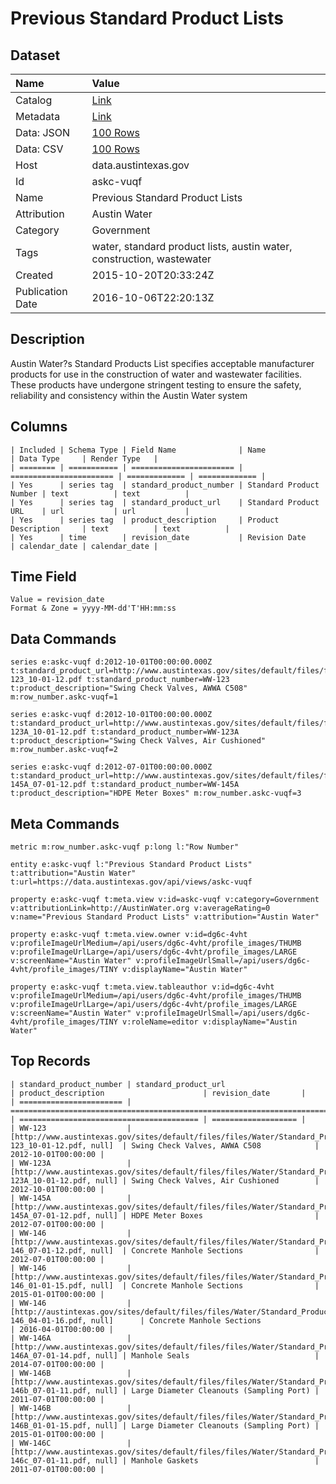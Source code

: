 # Previous Standard Product Lists

## Dataset

| Name | Value |
| :--- | :---- |
| Catalog | [Link](https://catalog.data.gov/dataset/previous-standard-product-lists) |
| Metadata | [Link](https://data.austintexas.gov/api/views/askc-vuqf) |
| Data: JSON | [100 Rows](https://data.austintexas.gov/api/views/askc-vuqf/rows.json?max_rows=100) |
| Data: CSV | [100 Rows](https://data.austintexas.gov/api/views/askc-vuqf/rows.csv?max_rows=100) |
| Host | data.austintexas.gov |
| Id | askc-vuqf |
| Name | Previous Standard Product Lists |
| Attribution | Austin Water |
| Category | Government |
| Tags | water, standard product lists, austin water, construction, wastewater |
| Created | 2015-10-20T20:33:24Z |
| Publication Date | 2016-10-06T22:20:13Z |

## Description

Austin Water?s Standard Products List specifies acceptable manufacturer products for use in the construction of water and wastewater facilities. These products have undergone stringent testing to ensure the safety, reliability and consistency within the Austin Water system

## Columns

```ls
| Included | Schema Type | Field Name              | Name                    | Data Type     | Render Type   |
| ======== | =========== | ======================= | ======================= | ============= | ============= |
| Yes      | series tag  | standard_product_number | Standard Product Number | text          | text          |
| Yes      | series tag  | standard_product_url    | Standard Product URL    | url           | url           |
| Yes      | series tag  | product_description     | Product Description     | text          | text          |
| Yes      | time        | revision_date           | Revision Date           | calendar_date | calendar_date |
```

## Time Field

```ls
Value = revision_date
Format & Zone = yyyy-MM-dd'T'HH:mm:ss
```

## Data Commands

```ls
series e:askc-vuqf d:2012-10-01T00:00:00.000Z t:standard_product_url=http://www.austintexas.gov/sites/default/files/files/Water/Standard_Products/ww-123_10-01-12.pdf t:standard_product_number=WW-123 t:product_description="Swing Check Valves, AWWA C508" m:row_number.askc-vuqf=1

series e:askc-vuqf d:2012-10-01T00:00:00.000Z t:standard_product_url=http://www.austintexas.gov/sites/default/files/files/Water/Standard_Products/ww-123A_10-01-12.pdf t:standard_product_number=WW-123A t:product_description="Swing Check Valves, Air Cushioned" m:row_number.askc-vuqf=2

series e:askc-vuqf d:2012-07-01T00:00:00.000Z t:standard_product_url=http://www.austintexas.gov/sites/default/files/files/Water/Standard_Products/ww-145A_07-01-12.pdf t:standard_product_number=WW-145A t:product_description="HDPE Meter Boxes" m:row_number.askc-vuqf=3
```

## Meta Commands

```ls
metric m:row_number.askc-vuqf p:long l:"Row Number"

entity e:askc-vuqf l:"Previous Standard Product Lists" t:attribution="Austin Water" t:url=https://data.austintexas.gov/api/views/askc-vuqf

property e:askc-vuqf t:meta.view v:id=askc-vuqf v:category=Government v:attributionLink=http://AustinWater.org v:averageRating=0 v:name="Previous Standard Product Lists" v:attribution="Austin Water"

property e:askc-vuqf t:meta.view.owner v:id=dg6c-4vht v:profileImageUrlMedium=/api/users/dg6c-4vht/profile_images/THUMB v:profileImageUrlLarge=/api/users/dg6c-4vht/profile_images/LARGE v:screenName="Austin Water" v:profileImageUrlSmall=/api/users/dg6c-4vht/profile_images/TINY v:displayName="Austin Water"

property e:askc-vuqf t:meta.view.tableauthor v:id=dg6c-4vht v:profileImageUrlMedium=/api/users/dg6c-4vht/profile_images/THUMB v:profileImageUrlLarge=/api/users/dg6c-4vht/profile_images/LARGE v:screenName="Austin Water" v:profileImageUrlSmall=/api/users/dg6c-4vht/profile_images/TINY v:roleName=editor v:displayName="Austin Water"
```

## Top Records

```ls
| standard_product_number | standard_product_url                                                                                      | product_description                      | revision_date       | 
| ======================= | ========================================================================================================= | ======================================== | =================== | 
| WW-123                  | [http://www.austintexas.gov/sites/default/files/files/Water/Standard_Products/ww-123_10-01-12.pdf, null]  | Swing Check Valves, AWWA C508            | 2012-10-01T00:00:00 | 
| WW-123A                 | [http://www.austintexas.gov/sites/default/files/files/Water/Standard_Products/ww-123A_10-01-12.pdf, null] | Swing Check Valves, Air Cushioned        | 2012-10-01T00:00:00 | 
| WW-145A                 | [http://www.austintexas.gov/sites/default/files/files/Water/Standard_Products/ww-145A_07-01-12.pdf, null] | HDPE Meter Boxes                         | 2012-07-01T00:00:00 | 
| WW-146                  | [http://www.austintexas.gov/sites/default/files/files/Water/Standard_Products/ww-146_07-01-12.pdf, null]  | Concrete Manhole Sections                | 2012-07-01T00:00:00 | 
| WW-146                  | [http://www.austintexas.gov/sites/default/files/files/Water/Standard_Products/ww-146_01-01-15.pdf, null]  | Concrete Manhole Sections                | 2015-01-01T00:00:00 | 
| WW-146                  | [http://austintexas.gov/sites/default/files/files/Water/Standard_Products/ww-146_04-01-16.pdf, null]      | Concrete Manhole Sections                | 2016-04-01T00:00:00 | 
| WW-146A                 | [http://www.austintexas.gov/sites/default/files/files/Water/Standard_Products/ww-146A_07-01-14.pdf, null] | Manhole Seals                            | 2014-07-01T00:00:00 | 
| WW-146B                 | [http://www.austintexas.gov/sites/default/files/files/Water/Standard_Products/ww-146b_07-01-11.pdf, null] | Large Diameter Cleanouts (Sampling Port) | 2011-07-01T00:00:00 | 
| WW-146B                 | [http://www.austintexas.gov/sites/default/files/files/Water/Standard_Products/ww-146B_01-01-15.pdf, null] | Large Diameter Cleanouts (Sampling Port) | 2015-01-01T00:00:00 | 
| WW-146C                 | [http://www.austintexas.gov/sites/default/files/files/Water/Standard_Products/ww-146c_07-01-11.pdf, null] | Manhole Gaskets                          | 2011-07-01T00:00:00 | 
```